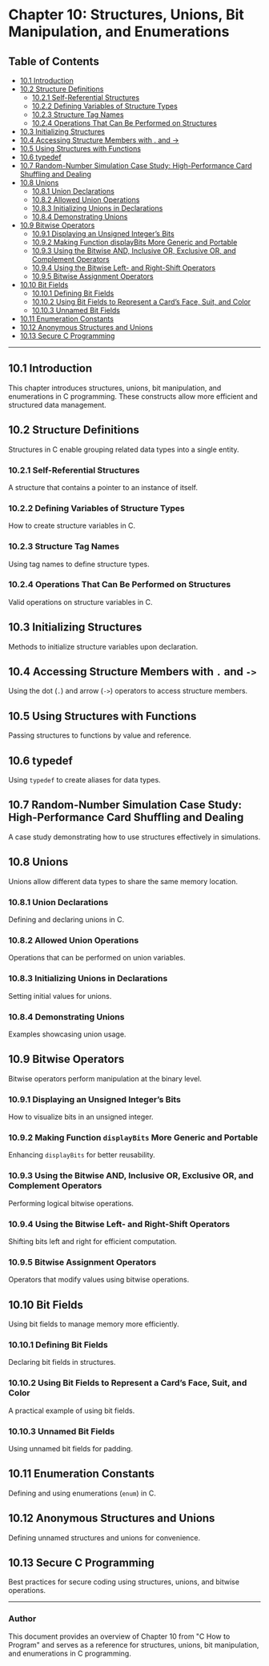 # Chapter 10: Structures, Unions, Bit Manipulation, and Enumerations

## Table of Contents
- [10.1 Introduction](#101-introduction)
- [10.2 Structure Definitions](#102-structure-definitions)
  - [10.2.1 Self-Referential Structures](#1021-self-referential-structures)
  - [10.2.2 Defining Variables of Structure Types](#1022-defining-variables-of-structure-types)
  - [10.2.3 Structure Tag Names](#1023-structure-tag-names)
  - [10.2.4 Operations That Can Be Performed on Structures](#1024-operations-that-can-be-performed-on-structures)
- [10.3 Initializing Structures](#103-initializing-structures)
- [10.4 Accessing Structure Members with . and ->](#104-accessing-structure-members-with--and-)
- [10.5 Using Structures with Functions](#105-using-structures-with-functions)
- [10.6 typedef](#106-typedef)
- [10.7 Random-Number Simulation Case Study: High-Performance Card Shuffling and Dealing](#107-random-number-simulation-case-study-high-performance-card-shuffling-and-dealing)
- [10.8 Unions](#108-unions)
  - [10.8.1 Union Declarations](#1081-union-declarations)
  - [10.8.2 Allowed Union Operations](#1082-allowed-union-operations)
  - [10.8.3 Initializing Unions in Declarations](#1083-initializing-unions-in-declarations)
  - [10.8.4 Demonstrating Unions](#1084-demonstrating-unions)
- [10.9 Bitwise Operators](#109-bitwise-operators)
  - [10.9.1 Displaying an Unsigned Integer’s Bits](#1091-displaying-an-unsigned-integers-bits)
  - [10.9.2 Making Function displayBits More Generic and Portable](#1092-making-function-displaybits-more-generic-and-portable)
  - [10.9.3 Using the Bitwise AND, Inclusive OR, Exclusive OR, and Complement Operators](#1093-using-the-bitwise-and-inclusive-or-exclusive-or-and-complement-operators)
  - [10.9.4 Using the Bitwise Left- and Right-Shift Operators](#1094-using-the-bitwise-left-and-right-shift-operators)
  - [10.9.5 Bitwise Assignment Operators](#1095-bitwise-assignment-operators)
- [10.10 Bit Fields](#1010-bit-fields)
  - [10.10.1 Defining Bit Fields](#10101-defining-bit-fields)
  - [10.10.2 Using Bit Fields to Represent a Card’s Face, Suit, and Color](#10102-using-bit-fields-to-represent-a-cards-face-suit-and-color)
  - [10.10.3 Unnamed Bit Fields](#10103-unnamed-bit-fields)
- [10.11 Enumeration Constants](#1011-enumeration-constants)
- [10.12 Anonymous Structures and Unions](#1012-anonymous-structures-and-unions)
- [10.13 Secure C Programming](#1013-secure-c-programming)

---

## 10.1 Introduction
This chapter introduces structures, unions, bit manipulation, and enumerations in C programming. These constructs allow more efficient and structured data management.

## 10.2 Structure Definitions
Structures in C enable grouping related data types into a single entity.

### 10.2.1 Self-Referential Structures
A structure that contains a pointer to an instance of itself.

### 10.2.2 Defining Variables of Structure Types
How to create structure variables in C.

### 10.2.3 Structure Tag Names
Using tag names to define structure types.

### 10.2.4 Operations That Can Be Performed on Structures
Valid operations on structure variables in C.

## 10.3 Initializing Structures
Methods to initialize structure variables upon declaration.

## 10.4 Accessing Structure Members with `.` and `->`
Using the dot (`.`) and arrow (`->`) operators to access structure members.

## 10.5 Using Structures with Functions
Passing structures to functions by value and reference.

## 10.6 typedef
Using `typedef` to create aliases for data types.

## 10.7 Random-Number Simulation Case Study: High-Performance Card Shuffling and Dealing
A case study demonstrating how to use structures effectively in simulations.

## 10.8 Unions
Unions allow different data types to share the same memory location.

### 10.8.1 Union Declarations
Defining and declaring unions in C.

### 10.8.2 Allowed Union Operations
Operations that can be performed on union variables.

### 10.8.3 Initializing Unions in Declarations
Setting initial values for unions.

### 10.8.4 Demonstrating Unions
Examples showcasing union usage.

## 10.9 Bitwise Operators
Bitwise operators perform manipulation at the binary level.

### 10.9.1 Displaying an Unsigned Integer’s Bits
How to visualize bits in an unsigned integer.

### 10.9.2 Making Function `displayBits` More Generic and Portable
Enhancing `displayBits` for better reusability.

### 10.9.3 Using the Bitwise AND, Inclusive OR, Exclusive OR, and Complement Operators
Performing logical bitwise operations.

### 10.9.4 Using the Bitwise Left- and Right-Shift Operators
Shifting bits left and right for efficient computation.

### 10.9.5 Bitwise Assignment Operators
Operators that modify values using bitwise operations.

## 10.10 Bit Fields
Using bit fields to manage memory more efficiently.

### 10.10.1 Defining Bit Fields
Declaring bit fields in structures.

### 10.10.2 Using Bit Fields to Represent a Card’s Face, Suit, and Color
A practical example of using bit fields.

### 10.10.3 Unnamed Bit Fields
Using unnamed bit fields for padding.

## 10.11 Enumeration Constants
Defining and using enumerations (`enum`) in C.

## 10.12 Anonymous Structures and Unions
Defining unnamed structures and unions for convenience.

## 10.13 Secure C Programming
Best practices for secure coding using structures, unions, and bitwise operations.

---

### Author
This document provides an overview of Chapter 10 from "C How to Program" and serves as a reference for structures, unions, bit manipulation, and enumerations in C programming.
